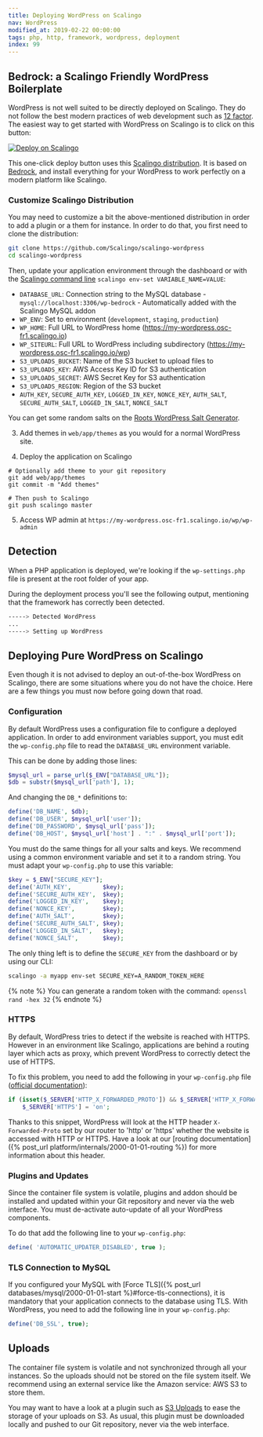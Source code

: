 ```yaml
---
title: Deploying WordPress on Scalingo
nav: WordPress
modified_at: 2019-02-22 00:00:00
tags: php, http, framework, wordpress, deployment
index: 99
---
```


## Bedrock: a Scalingo Friendly WordPress Boilerplate

WordPress is not well suited to be directly deployed on Scalingo. They do not follow the best modern
practices of web development such as [12 factor](https://12factor.net/). The easiest way to get
started with WordPress on Scalingo is to click on this button:

[![Deploy on
Scalingo](https://cdn.scalingo.com/deploy/button.svg)](https://my.osc-fr1.scalingo.com/deploy?source=https://github.com/Scalingo/scalingo-wordpress)

This one-click deploy button uses this [Scalingo
distribution](https://github.com/Scalingo/scalingo-wordpress). It is based on
[Bedrock](https://roots.io/bedrock/), and install everything for your WordPress to work perfectly on
a modern platform like Scalingo.

### Customize Scalingo Distribution

You may need to customize a bit the above-mentioned distribution in order to add a plugin or a them
for instance. In order to do that, you first need to clone the distribution:

```bash
git clone https://github.com/Scalingo/scalingo-wordpress
cd scalingo-wordpress
```

Then, update your application environment through the dashboard or with the
[Scalingo command line](http://cli.scalingo.com) `scalingo env-set VARIABLE_NAME=VALUE`:

* `DATABASE_URL`: Connection string to the MySQL database - `mysql://localhost:3306/wp-bedrock` - Automatically added with the Scalingo MySQL addon
* `WP_ENV`: Set to environment (`development`, `staging`, `production`)
* `WP_HOME`: Full URL to WordPress home (https://my-wordpress.osc-fr1.scalingo.io)
* `WP_SITEURL`: Full URL to WordPress including subdirectory (https://my-wordpress.osc-fr1.scalingo.io/wp)
* `S3_UPLOADS_BUCKET`: Name of the S3 bucket to upload files to
* `S3_UPLOADS_KEY`: AWS Access Key ID for S3 authentication
* `S3_UPLOADS_SECRET`: AWS Secret Key for S3 authentication
* `S3_UPLOADS_REGION`: Region of the S3 bucket
* `AUTH_KEY`, `SECURE_AUTH_KEY`, `LOGGED_IN_KEY`, `NONCE_KEY`, `AUTH_SALT`, `SECURE_AUTH_SALT`, `LOGGED_IN_SALT`, `NONCE_SALT`

You can get some random salts on the [Roots WordPress Salt Generator](https://roots.io/salts.html).

3. Add themes in `web/app/themes` as you would for a normal WordPress site.

4. Deploy the application on Scalingo

```
# Optionally add theme to your git repository
git add web/app/themes
git commit -m "Add themes"

# Then push to Scalingo
git push scalingo master
```

5. Access WP admin at `https://my-wordpress.osc-fr1.scalingo.io/wp/wp-admin`

## Detection

When a PHP application is deployed, we're looking if the `wp-settings.php` file
is present at the root folder of your app.

During the deployment process you'll see the following output, mentioning that
the framework has correctly been detected.

```bash
-----> Detected WordPress
...
-----> Setting up WordPress
```

## Deploying Pure WordPress on Scalingo

Even though it is not advised to deploy an out-of-the-box WordPress on Scalingo, there are some
situations where you do not have the choice. Here are a few things you must now before going down
that road.

### Configuration

By default WordPress uses a configuration file to configure a deployed
application. In order to add environment variables support, you must edit the
`wp-config.php` file to read the `DATABASE_URL` environment variable.

This can be done by adding those lines:

```php
$mysql_url = parse_url($_ENV["DATABASE_URL"]);
$db = substr($mysql_url['path'], 1);
```

And changing the `DB_*` definitions to:

```php
define('DB_NAME', $db);
define('DB_USER', $mysql_url['user']);
define('DB_PASSWORD', $mysql_url['pass']);
define('DB_HOST', $mysql_url['host'] . ":" . $mysql_url['port']);
```

You must do the same things for all your salts and keys. We recommend using a
common environment variable and set it to a random string. You must adapt your
`wp-config.php` to use this variable:

```php
$key = $_ENV["SECURE_KEY"];
define('AUTH_KEY',         $key);
define('SECURE_AUTH_KEY',  $key);
define('LOGGED_IN_KEY',    $key);
define('NONCE_KEY',        $key);
define('AUTH_SALT',        $key);
define('SECURE_AUTH_SALT', $key);
define('LOGGED_IN_SALT',   $key);
define('NONCE_SALT',       $key);
```

The only thing left is to define the `SECURE_KEY` from the dashboard or by
using our CLI:

```bash
scalingo -a myapp env-set SECURE_KEY=A_RANDOM_TOKEN_HERE
```

{% note %}
  You can generate a random token with the command: `openssl rand -hex 32`
{% endnote %}

### HTTPS

By default, WordPress tries to detect if the website is reached with HTTPS.
However in an environment like Scalingo, applications are behind a routing
layer which acts as proxy, which prevent WordPress to correctly detect the use
of HTTPS.

To fix this problem, you need to add the following in your `wp-config.php` file
([official
documentation](https://codex.wordpress.org/Function_Reference/is_ssl#Notes)):

```php
if (isset($_SERVER['HTTP_X_FORWARDED_PROTO']) && $_SERVER['HTTP_X_FORWARDED_PROTO'] == 'https')
    $_SERVER['HTTPS'] = 'on';
```

Thanks to this snippet, WordPress will look at the HTTP header
`X-Forwarded-Proto` set by our router to 'http' or 'https' whether the website
is accessed with HTTP or HTTPS. Have a look at our [routing
documentation]({% post_url platform/internals/2000-01-01-routing %}) for more
information about this header.

### Plugins and Updates

Since the container file system is volatile, plugins and addon should be
installed and updated within your Git repository and never via the web
interface. You must de-activate auto-update of all your WordPress components.

To do that add the following line to your `wp-config.php`:

```php
define( 'AUTOMATIC_UPDATER_DISABLED', true );
```

### TLS Connection to MySQL

If you configured your MySQL with [Force TLS]({% post_url
databases/mysql/2000-01-01-start %}#force-tls-connections), it is mandatory
that your application connects to the database using TLS. With WordPress, you
need to add the following line in your `wp-config.php`:

```php
define('DB_SSL', true);
```

## Uploads

The container file system is volatile and not synchronized through all your
instances. So the uploads should not be stored on the file system itself. We
recommend using an external service like the Amazon service: AWS S3 to store
them.

You may want to have a look at a plugin such as [S3
Uploads](https://github.com/humanmade/S3-Uploads) to ease the storage of your
uploads on S3. As usual, this plugin must be downloaded locally and pushed to
our Git repository, never via the web interface.
